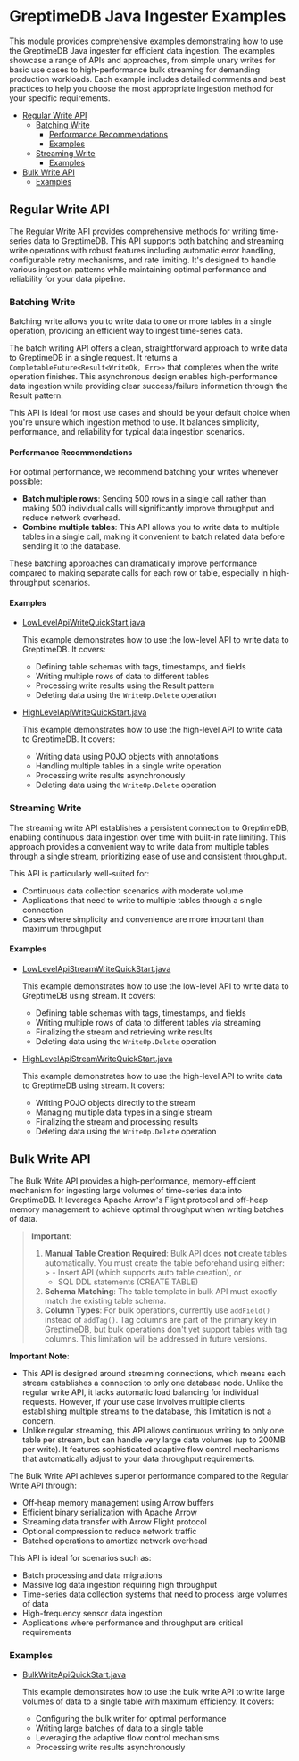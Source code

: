 # GreptimeDB Java Ingester Examples

This module provides comprehensive examples demonstrating how to use the GreptimeDB Java ingester for efficient data ingestion. The examples showcase a range of APIs and approaches, from simple unary writes for basic use cases to high-performance bulk streaming for demanding production workloads. Each example includes detailed comments and best practices to help you choose the most appropriate ingestion method for your specific requirements.

- [Regular Write API](#regular-write-api)
  - [Batching Write](#batching-write)
    - [Performance Recommendations](#performance-recommendations)
    - [Examples](#examples)
  - [Streaming Write](#streaming-write)
    - [Examples](#examples-1)
- [Bulk Write API](#bulk-write-api)
  - [Examples](#examples-2)

## Regular Write API

The Regular Write API provides comprehensive methods for writing time-series data to GreptimeDB. This API supports both batching and streaming write operations with robust features including automatic error handling, configurable retry mechanisms, and rate limiting. It's designed to handle various ingestion patterns while maintaining optimal performance and reliability for your data pipeline.

### Batching Write

Batching write allows you to write data to one or more tables in a single operation, providing an efficient way to ingest time-series data.

The batch writing API offers a clean, straightforward approach to write data to GreptimeDB in a single request. It returns a `CompletableFuture<Result<WriteOk, Err>>` that completes when the write operation finishes. This asynchronous design enables high-performance data ingestion while providing clear success/failure information through the Result pattern.

This API is ideal for most use cases and should be your default choice when you're unsure which ingestion method to use. It balances simplicity, performance, and reliability for typical data ingestion scenarios.

#### Performance Recommendations

For optimal performance, we recommend batching your writes whenever possible:

- **Batch multiple rows**: Sending 500 rows in a single call rather than making 500 individual calls will significantly improve throughput and reduce network overhead.
- **Combine multiple tables**: This API allows you to write data to multiple tables in a single call, making it convenient to batch related data before sending it to the database.

These batching approaches can dramatically improve performance compared to making separate calls for each row or table, especially in high-throughput scenarios.

#### Examples

- [LowLevelApiWriteQuickStart.java](src/main/java/io/greptime/quickstart/write/LowLevelApiWriteQuickStart.java)

  This example demonstrates how to use the low-level API to write data to GreptimeDB. It covers:
  * Defining table schemas with tags, timestamps, and fields
  * Writing multiple rows of data to different tables
  * Processing write results using the Result pattern
  * Deleting data using the `WriteOp.Delete` operation

- [HighLevelApiWriteQuickStart.java](src/main/java/io/greptime/quickstart/write/HighLevelApiWriteQuickStart.java)

  This example demonstrates how to use the high-level API to write data to GreptimeDB. It covers:
  * Writing data using POJO objects with annotations
  * Handling multiple tables in a single write operation
  * Processing write results asynchronously
  * Deleting data using the `WriteOp.Delete` operation

### Streaming Write

The streaming write API establishes a persistent connection to GreptimeDB, enabling continuous data ingestion over time with built-in rate limiting. This approach provides a convenient way to write data from multiple tables through a single stream, prioritizing ease of use and consistent throughput.

This API is particularly well-suited for:
- Continuous data collection scenarios with moderate volume
- Applications that need to write to multiple tables through a single connection
- Cases where simplicity and convenience are more important than maximum throughput

#### Examples

- [LowLevelApiStreamWriteQuickStart.java](src/main/java/io/greptime/quickstart/write/LowLevelApiStreamWriteQuickStart.java)

  This example demonstrates how to use the low-level API to write data to GreptimeDB using stream. It covers:
  * Defining table schemas with tags, timestamps, and fields
  * Writing multiple rows of data to different tables via streaming
  * Finalizing the stream and retrieving write results
  * Deleting data using the `WriteOp.Delete` operation

- [HighLevelApiStreamWriteQuickStart.java](src/main/java/io/greptime/quickstart/write/HighLevelApiStreamWriteQuickStart.java)

  This example demonstrates how to use the high-level API to write data to GreptimeDB using stream. It covers:
  * Writing POJO objects directly to the stream
  * Managing multiple data types in a single stream
  * Finalizing the stream and processing results
  * Deleting data using the `WriteOp.Delete` operation

## Bulk Write API

The Bulk Write API provides a high-performance, memory-efficient mechanism for ingesting large volumes of time-series data into GreptimeDB. It leverages Apache Arrow's Flight protocol and off-heap memory management to achieve optimal throughput when writing batches of data.

> **Important**:
> 1. **Manual Table Creation Required**: Bulk API does **not** create tables automatically. You must create the table beforehand using either:
     >    - Insert API (which supports auto table creation), or
>    - SQL DDL statements (CREATE TABLE)
> 2. **Schema Matching**: The table template in bulk API must exactly match the existing table schema.
> 3. **Column Types**: For bulk operations, currently use `addField()` instead of `addTag()`. Tag columns are part of the primary key in GreptimeDB, but bulk operations don't yet support tables with tag columns. This limitation will be addressed in future versions.

**Important Note**:
- This API is designed around streaming connections, which means each stream establishes a connection to only one database node. Unlike the regular write API, it lacks automatic load balancing for individual requests. However, if your use case involves multiple clients establishing multiple streams to the database, this limitation is not a concern.
- Unlike regular streaming, this API allows continuous writing to only one table per stream, but can handle very large data volumes (up to 200MB per write). It features sophisticated adaptive flow control mechanisms that automatically adjust to your data throughput requirements.

The Bulk Write API achieves superior performance compared to the Regular Write API through:
- Off-heap memory management using Arrow buffers
- Efficient binary serialization with Apache Arrow
- Streaming data transfer with Arrow Flight protocol
- Optional compression to reduce network traffic
- Batched operations to amortize network overhead

This API is ideal for scenarios such as:
- Batch processing and data migrations
- Massive log data ingestion requiring high throughput
- Time-series data collection systems that need to process large volumes of data
- High-frequency sensor data ingestion
- Applications where performance and throughput are critical requirements

### Examples

- [BulkWriteApiQuickStart.java](src/main/java/io/greptime/quickstart/write/BulkWriteApiQuickStart.java)

  This example demonstrates how to use the bulk write API to write large volumes of data to a single table with maximum efficiency. It covers:
  * Configuring the bulk writer for optimal performance
  * Writing large batches of data to a single table
  * Leveraging the adaptive flow control mechanisms
  * Processing write results asynchronously
